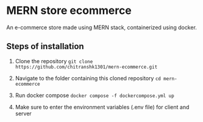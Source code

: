 # MERN store ecommerce
An e-commerce store made using MERN stack, containerized using docker.

## Steps of installation
 1. Clone the repository
 `git clone https://github.com/chitranshk1301/mern-ecommerce.git`

 2. Navigate to the folder containing this cloned repository
 `cd mern-ecommerce`

 3. Run docker compose
 `docker compose -f dockercompose.yml up`

 4. Make sure to enter the environment variables (.env file) for client and server
